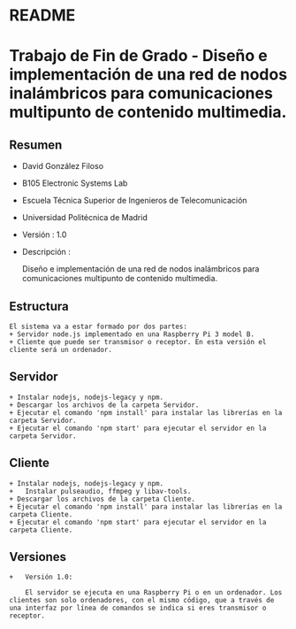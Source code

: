 # README #

# Trabajo de Fin de Grado - Diseño e implementación de una red de nodos inalámbricos para comunicaciones multipunto de contenido multimedia.

##	Resumen
* David González Filoso
* B105 Electronic Systems Lab
* Escuela Técnica Superior de Ingenieros de Telecomunicación
* Universidad Politécnica de Madrid
* Versión : 1.0
* Descripción :

	Diseño e implementación de una red de nodos inalámbricos para comunicaciones multipunto de contenido multimedia.

##	Estructura
	El sistema va a estar formado por dos partes:
	+ Servidor node.js implementado en una Raspberry Pi 3 model B.
	+ Cliente que puede ser transmisor o receptor. En esta versión el cliente será un ordenador.

##	Servidor
	+ Instalar nodejs, nodejs-legacy y npm.
	+ Descargar los archivos de la carpeta Servidor.
	+ Ejecutar el comando 'npm install' para instalar las librerí­as en la carpeta Servidor.
	+ Ejecutar el comando 'npm start' para ejecutar el servidor	en la carpeta Servidor.

##	Cliente
	+ Instalar nodejs, nodejs-legacy y npm.
	+	Instalar pulseaudio, ffmpeg y libav-tools.
	+ Descargar los archivos de la carpeta Cliente.
	+ Ejecutar el comando 'npm install' para instalar las librerí­as en la carpeta Cliente.
	+ Ejecutar el comando 'npm start' para ejecutar el servidor	en la carpeta Cliente.

##	Versiones
	+	Versión 1.0:

		El servidor se ejecuta en una Raspberry Pi o en un ordenador. Los clientes son solo ordenadores, con el mismo código, que a través de una interfaz por línea de comandos se indica si eres transmisor o receptor.
